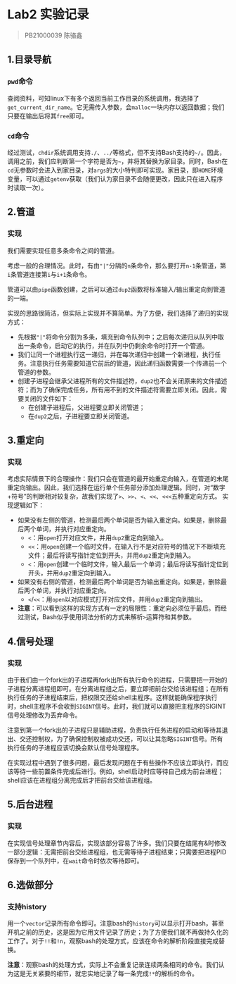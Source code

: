 # Lab2 实验记录
> PB21000039 陈骆鑫

## 1.目录导航

### `pwd`命令

查阅资料，可知linux下有多个返回当前工作目录的系统调用，我选择了`get_current_dir_name`。它无需传入参数，会`malloc`一块内存以返回数据；我们只要在输出后将其`free`即可。

### `cd`命令

经过测试，`chdir`系统调用支持`./`、`../`等格式，但不支持Bash支持的`~/`。因此，调用之前，我们应判断第一个字符是否为`~`，并将其替换为家目录。同时，Bash在`cd`无参数时会进入到家目录，对`args`的大小特判即可实现。家目录，即`HOME`环境变量，可以通过`getenv`获取（我们认为家目录不会随便更改，因此只在进入程序时读取一次）。

## 2.管道

### 实现

我们需要实现任意多条命令之间的管道。

考虑一般的合理情况。此时，有由`"|"`分隔的`n`条命令，那么要打开`n-1`条管道，第`i`条管道连接第`i`与`i+1`条命令。

管道可以由`pipe`函数创建，之后可以通过`dup2`函数将标准输入/输出重定向到管道的一端。

实现的思路很简洁，但实际上实现并不算简单。为了方便，我们选择了递归的实现方式：
- 先根据`"|"`将命令分割为多条，填充到命令队列中；之后每次递归从队列中取出一条命令，启动它的执行，并在队列中仍剩余命令时打开一个管道。
- 我们让同一个进程执行这一递归，并在每次递归中创建一个新进程，执行任务。注意执行任务需要知道它前后的管道，因此递归函数需要一个传递前一个管道的参数。
- 创建子进程会继承父进程所有的文件描述符，`dup2`也不会关闭原来的文件描述符；而为了确保完成任务，所有用不到的文件描述符需要立即关闭。因此，需要关闭的文件如下：
  - 在创建子进程后，父进程要立即关闭管道；
  - 在`dup2`之后，子进程要立即关闭管道。

## 3.重定向

### 实现

考虑实际情景下的合理操作：我们只会在管道的最开始重定向输入，在管道的末尾重定向输出。因此，我们选择在运行单个任务部分添加处理逻辑。同时，对“数字+符号”的判断相对较复杂，故我们实现了`>`、`>>`、`<`、`<<`、`<<<`五种重定向方式。
实现逻辑如下：
- 如果没有左侧的管道，检测最后两个单词是否为输入重定向。如果是，删除最后两个单词，并执行对应重定向。
  - `<`：用`open`打开对应文件，并用`dup2`重定向到输入。
  - `<<`：用`open`创建一个临时文件，在输入行不是对应符号的情况下不断填充文件；最后将读写指针定位到开头，并用`dup2`重定向到输入。
  - `<`：用`open`创建一个临时文件，输入最后一个单词；最后将读写指针定位到开头，并用`dup2`重定向到输入。
- 如果没有右侧的管道，检测最后两个单词是否为输出重定向。如果是，删除最后两个单词，并执行对应重定向。
  - `<`/`<<`：用`open`以对应模式打开对应文件，并用`dup2`重定向到输出。
- **注意**：可以看到这样的实现方式有一定的局限性：重定向必须位于最后。而经过测试，Bash似乎使用词法分析的方式来解析`>`运算符和其参数。

## 4.信号处理

### 实现

由于我们由一个fork出的子进程再fork出所有执行命令的进程，只需要把一开始的子进程分离进程组即可。在分离进程组之后，要立即把前台交给该进程组；在所有执行任务的子进程结束后，把权限交还给shell主程序。这样就能确保程序执行时，shell主程序不会收到`SIGINT`信号。此时，我们就可以直接把主程序的SIGINT信号处理修改为丢弃命令。

注意到第一个fork出的子进程只是辅助进程，负责执行任务进程的启动和等待其退出、交还控制权，为了确保控制权被成功交还，可以让其忽略`SIGINT`信号。所有执行任务的子进程应该切换会默认信号处理程序。

在实现过程中遇到了很多问题，最后发现问题在于有些操作不应该立即执行，而应该等待一些前置条件完成后进行。例如，shell启动时应等待自己成为前台进程；shell应该在进程组分离完成后才把前台交给该进程组。

## 5.后台进程

### 实现

在实现信号处理章节内容后，实现该部分容易了许多。我们只要在结尾有&时修改一部分逻辑：无需把前台交给进程组，也无需等待子进程结束；只需要把进程PID保存到一个队列中，在`wait`命令时依次等待即可。

## 6.选做部分

### 支持history

用一个`vector`记录所有命令即可。注意bash的`history`可以显示打开bash，甚至开机之前的历史，这是因为它用文件记录了历史；为了方便我们就不再做持久化的工作了。对于`!!`和`!n`，观察bash的处理方式，应该在命令的解析阶段直接完成替换。

**注意**：观察bash的处理方式，实际上不会重复记录连续两条相同的命令。我们认为这是无关紧要的细节，就忠实地记录了每一条完成`!*`的解析的命令。